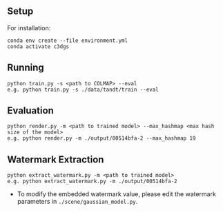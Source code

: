 ## Setup

For installation:
```shell
conda env create --file environment.yml
conda activate c3dgs
```

## Running

```shell
python train.py -s <path to COLMAP> --eval
e.g. python train.py -s ./data/tandt/train --eval
```

## Evaluation
```shell
python render.py -m <path to trained model> --max_hashmap <max hash size of the model>
e.g. python render.py -m ./output/00514bfa-2 --max_hashmap 19
```

## Watermark Extraction
```shell
python extract_watermark.py -m <path to trained model>
e.g. python extract_watermark.py -m ./output/00514bfa-2
```
* To modify the embedded watermark value, please edit the watermark parameters in `./scene/gaussian_model.py`.
